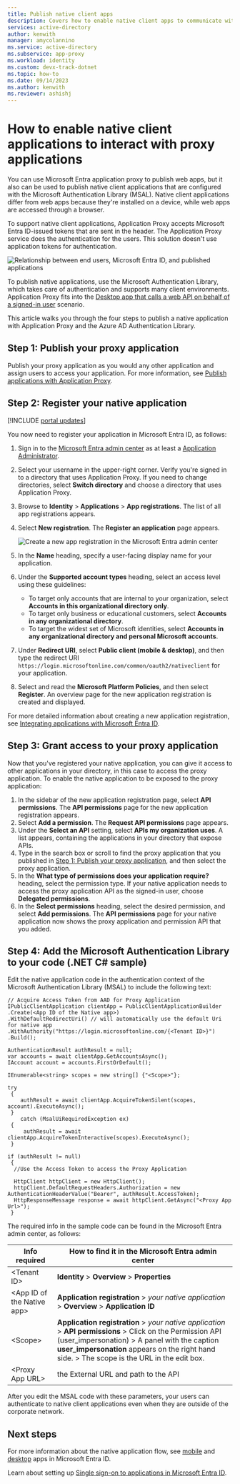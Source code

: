 ```yaml
---
title: Publish native client apps
description: Covers how to enable native client apps to communicate with Microsoft Entra application proxy Connector to provide secure remote access to your on-premises apps.
services: active-directory
author: kenwith
manager: amycolannino
ms.service: active-directory
ms.subservice: app-proxy
ms.workload: identity
ms.custom: devx-track-dotnet
ms.topic: how-to
ms.date: 09/14/2023
ms.author: kenwith
ms.reviewer: ashishj
---
```


# How to enable native client applications to interact with proxy applications

You can use Microsoft Entra application proxy to publish web apps, but it also can be used to publish native client applications that are configured with the Microsoft Authentication Library (MSAL). Native client applications differ from web apps because they're installed on a device, while web apps are accessed through a browser.

To support native client applications, Application Proxy accepts Microsoft Entra ID-issued tokens that are sent in the header. The Application Proxy service does the authentication for the users. This solution doesn't use application tokens for authentication.

![Relationship between end users, Microsoft Entra ID, and published applications](./media/application-proxy-configure-native-client-application/richclientflow.png)

To publish native applications, use the Microsoft Authentication Library, which takes care of authentication and supports many client environments. Application Proxy fits into the [Desktop app that calls a web API on behalf of a signed-in user](~/identity-platform/authentication-flows-app-scenarios.md#desktop-app-that-calls-a-web-api-on-behalf-of-a-signed-in-user) scenario.

This article walks you through the four steps to publish a native application with Application Proxy and the Azure AD Authentication Library.

## Step 1: Publish your proxy application

Publish your proxy application as you would any other application and assign users to access your application. For more information, see [Publish applications with Application Proxy](../app-proxy/application-proxy-add-on-premises-application.md).

## Step 2: Register your native application

[!INCLUDE [portal updates](~/includes/portal-update.md)]

You now need to register your application in Microsoft Entra ID, as follows:
1. Sign in to the [Microsoft Entra admin center](https://entra.microsoft.com) as at least a [Application Administrator](~/identity/role-based-access-control/permissions-reference.md#application-administrator).
1. Select your username in the upper-right corner. Verify you're signed in to a directory that uses Application Proxy. If you need to change directories, select **Switch directory** and choose a directory that uses Application Proxy.
1. Browse to **Identity** > **Applications** > **App registrations**. The list of all app registrations appears.
1. Select **New registration**. The **Register an application** page appears.

   ![Create a new app registration in the Microsoft Entra admin center](./media/application-proxy-configure-native-client-application/create.png)

1. In the **Name** heading, specify a user-facing display name for your application.
1. Under the **Supported account types** heading, select an access level using these guidelines:

   - To target only accounts that are internal to your organization, select **Accounts in this organizational directory only**.
   - To target only business or educational customers, select **Accounts in any organizational directory**.
   - To target the widest set of Microsoft identities, select **Accounts in any organizational directory and personal Microsoft accounts**.
1. Under **Redirect URI**, select **Public client (mobile & desktop)**, and then type the redirect URI `https://login.microsoftonline.com/common/oauth2/nativeclient` for your application.
1. Select and read the **Microsoft Platform Policies**, and then select **Register**. An overview page for the new application registration is created and displayed.

For more detailed information about creating a new application registration, see [Integrating applications with Microsoft Entra ID](~/identity-platform/quickstart-register-app.md).

## Step 3: Grant access to your proxy application

Now that you've registered your native application, you can give it access to other applications in your directory, in this case to access the proxy application. To enable the native application to be exposed to the proxy application:

1. In the sidebar of the new application registration page, select **API permissions**. The **API permissions** page for the new application registration appears.
1. Select **Add a permission**. The **Request API permissions** page appears.
1. Under the **Select an API** setting, select **APIs my organization uses**. A list appears, containing the applications in your directory that expose APIs.
1. Type in the search box or scroll to find the proxy application that you published in [Step 1: Publish your proxy application](#step-1-publish-your-proxy-application), and then select the proxy application.
1. In the **What type of permissions does your application require?** heading, select the permission type. If your native application needs to access the proxy application API as the signed-in user, choose **Delegated permissions**.
1. In the **Select permissions** heading, select the desired permission, and select **Add permissions**. The **API permissions** page for your native application now shows the proxy application and permission API that you added.

## Step 4: Add the Microsoft Authentication Library to your code (.NET C# sample)

Edit the native application code in the authentication context of the Microsoft Authentication Library (MSAL) to include the following text: 

```         
// Acquire Access Token from AAD for Proxy Application
IPublicClientApplication clientApp = PublicClientApplicationBuilder
.Create(<App ID of the Native app>)
.WithDefaultRedirectUri() // will automatically use the default Uri for native app
.WithAuthority("https://login.microsoftonline.com/{<Tenant ID>}")
.Build();

AuthenticationResult authResult = null;
var accounts = await clientApp.GetAccountsAsync();
IAccount account = accounts.FirstOrDefault();

IEnumerable<string> scopes = new string[] {"<Scope>"};

try
 {
    authResult = await clientApp.AcquireTokenSilent(scopes, account).ExecuteAsync();
 }
    catch (MsalUiRequiredException ex)
 {
     authResult = await clientApp.AcquireTokenInteractive(scopes).ExecuteAsync();                
 }

if (authResult != null)
 {
  //Use the Access Token to access the Proxy Application

  HttpClient httpClient = new HttpClient();
  httpClient.DefaultRequestHeaders.Authorization = new AuthenticationHeaderValue("Bearer", authResult.AccessToken);
  HttpResponseMessage response = await httpClient.GetAsync("<Proxy App Url>");
 }
```

The required info in the sample code can be found in the Microsoft Entra admin center, as follows:

| Info required | How to find it in the Microsoft Entra admin center |
| --- | --- |
| \<Tenant ID> | **Identity** > **Overview** > **Properties** |
| \<App ID of the Native app> | **Application registration** > *your native application* > **Overview** > **Application ID** |
| \<Scope> | **Application registration** > *your native application* > **API permissions** > Click on the Permission API (user_impersonation) > A panel with the caption **user_impersonation** appears on the right hand side. > The scope is the URL in the edit box.
| \<Proxy App URL> | the External URL and path to the API

After you edit the MSAL code with these parameters, your users can authenticate to native client applications even when they are outside of the corporate network.

## Next steps

For more information about the native application flow, see [mobile](~/identity-platform/authentication-flows-app-scenarios.md#mobile-app-that-calls-a-web-api-on-behalf-of-an-interactive-user) and [desktop](~/identity-platform/authentication-flows-app-scenarios.md#desktop-app-that-calls-a-web-api-on-behalf-of-a-signed-in-user) apps in Microsoft Entra ID.

Learn about setting up [Single sign-on to applications in Microsoft Entra ID](~/identity/enterprise-apps/plan-sso-deployment.md#choosing-a-single-sign-on-method).
